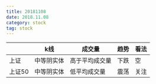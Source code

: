 ```yaml
---
title: 20181108
date: 2018.11.08
category: stock
tag: stock
---
```


|        |   k线  |  成交量 |   趋势 |    看法 |
| ------ | ------ | ------ | ------ | ------ |
| 上证   | 中等阴实体 | 高于平均成交量 | 下跌 | 空 |
| 上证50 | 中等阴实体 | 低平均成交量 | 震荡 | 关注 |
